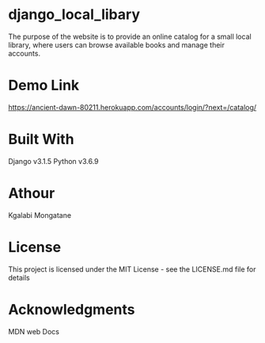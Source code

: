 # django_local_libary
The purpose of the website is to provide an online catalog for a small local library, where users can browse available books and manage their accounts.

# Demo Link
https://ancient-dawn-80211.herokuapp.com/accounts/login/?next=/catalog/

# Built With
Django v3.1.5
Python v3.6.9

# Athour
Kgalabi Mongatane

# License
This project is licensed under the MIT License - see the LICENSE.md file for details

# Acknowledgments
MDN web Docs
